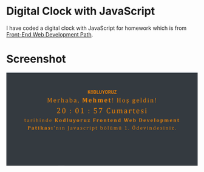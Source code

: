 # Digital Clock with JavaScript

I have coded a digital clock with JavaScript for homework which is from <a href="https://https://www.patika.dev/egitimler/frontend-web-development-patikasi">Front-End Web Development Path</a>.

# Screenshot

![Proje Resmi](img/screenshot.png)

